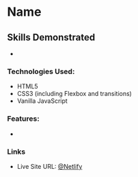 # Name

## Skills Demonstrated
- 

### Technologies Used:
- HTML5
- CSS3 (including Flexbox and transitions)
- Vanilla JavaScript

### Features:
-

### Links

- Live Site URL: [@Netlify]()
